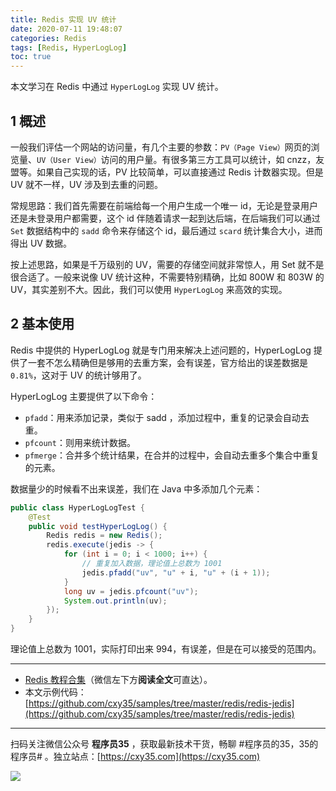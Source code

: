 ```yaml
---
title: Redis 实现 UV 统计
date: 2020-07-11 19:48:07
categories: Redis
tags: [Redis, HyperLogLog]
toc: true
---
```

本文学习在 Redis 中通过 `HyperLogLog` 实现 UV 统计。
<!-- more -->

## 1 概述

一般我们评估一个网站的访问量，有几个主要的参数：`PV（Page View）`网页的浏览量、`UV（User View）`访问的用户量。有很多第三方工具可以统计，如 cnzz，友盟等。如果自己实现的话，PV 比较简单，可以直接通过 Redis 计数器实现。但是 UV 就不一样，UV 涉及到去重的问题。

常规思路：我们首先需要在前端给每一个用户生成一个唯一 id，无论是登录用户还是未登录用户都需要，这个 id 伴随着请求一起到达后端，在后端我们可以通过 `Set` 数据结构中的 `sadd` 命令来存储这个 id，最后通过 `scard` 统计集合大小，进而得出 UV 数据。

按上述思路，如果是千万级别的 UV，需要的存储空间就非常惊人，用 Set 就不是很合适了。一般来说像 UV 统计这种，不需要特别精确，比如 800W 和 803W 的 UV，其实差别不大。因此，我们可以使用 `HyperLogLog` 来高效的实现。

## 2 基本使用

Redis 中提供的 HyperLogLog 就是专门用来解决上述问题的，HyperLogLog 提供了一套不怎么精确但是够用的去重方案，会有误差，官方给出的误差数据是 `0.81%`，这对于 UV 的统计够用了。

HyperLogLog 主要提供了以下命令：

- `pfadd`：用来添加记录，类似于 sadd ，添加过程中，重复的记录会自动去重。
- `pfcount`：则用来统计数据。
- `pfmerge`：合并多个统计结果，在合并的过程中，会自动去重多个集合中重复的元素。

数据量少的时候看不出来误差，我们在 Java 中多添加几个元素： 

```java
public class HyperLogLogTest {
    @Test
    public void testHyperLogLog() {
        Redis redis = new Redis();
        redis.execute(jedis -> {
            for (int i = 0; i < 1000; i++) {
                // 重复加入数据，理论值上总数为 1001
                jedis.pfadd("uv", "u" + i, "u" + (i + 1));
            }
            long uv = jedis.pfcount("uv");
            System.out.println(uv);
        });
    }
}
```

理论值上总数为 1001，实际打印出来 994，有误差，但是在可以接受的范围内。

---

- [Redis 教程合集](https://mp.weixin.qq.com/s/iivXrj1cfTiPy89ueE_53Q)（微信左下方**阅读全文**可直达）。
- 本文示例代码：[https://github.com/cxy35/samples/tree/master/redis/redis-jedis](https://github.com/cxy35/samples/tree/master/redis/redis-jedis)


---

扫码关注微信公众号 **程序员35** ，获取最新技术干货，畅聊 #程序员的35，35的程序员# 。独立站点：[https://cxy35.com](https://cxy35.com)

![](https://oscimg.oschina.net/oscnet/up-285838b9c516db5bb1ba760f292f2346078.JPEG)